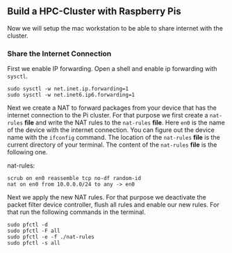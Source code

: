 ## Build a HPC-Cluster with Raspberry Pis

Now we will setup the mac workstation to be able to share internet with the cluster.

### Share the Internet Connection

First we enable IP forwarding. Open a shell and enable ip forwarding with `sysctl`.

```
sudo sysctl -w net.inet.ip.forwarding=1
sudo sysctl -w net.inet6.ip6.forwarding=1
```

Next we create a NAT to forward packages from your device that has the internet connection to the Pi cluster. For that purpose we first create a `nat-rules` **file** and write the NAT rules to the `nat-rules` **file**. Here `en0` is the name of the device with the internet connection. You can figure out the device name with the `ifconfig` command. The location of the `nat-rules` **file** is the current directory of your terminal. The content of the `nat-rules` **file** is the following one.

nat-rules:

```
scrub on en0 reassemble tcp no-df random-id
nat on en0 from 10.0.0.0/24 to any -> en0
```

Next we apply the new NAT rules. For that purpose we deactivate the packet filter device controller, flush all rules and enable our new rules. For that run the following commands in the terminal.

```
sudo pfctl -d
sudo pfctl -F all
sudo pfctl -e -f ./nat-rules
sudo pfctl -s all
```
